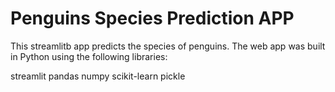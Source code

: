 # Penguins Species Prediction APP
This streamlitb app predicts the species of penguins.
The web app was built in Python using the following libraries:

streamlit
pandas
numpy
scikit-learn
pickle